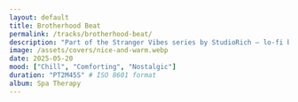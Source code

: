 ```yaml
---
layout: default
title: Brotherhood Beat
permalink: /tracks/brotherhood-beat/
description: "Part of the Stranger Vibes series by StudioRich — lo-fi beats soaked in grit, memory, and mood."
image: /assets/covers/nice-and-warm.webp
date: 2025-05-20
mood: ["Chill", "Comforting", "Nostalgic"]
duration: "PT2M45S" # ISO 8601 format
album: Spa Therapy
---
```

<script type="application/ld+json">
{
  "@context": "http://schema.org",
  "@type": "MusicRecording",
  "name": "Nice and Warm (Lo-Fi Nights)",
  "url": "https://www.studiorich.shop/tracks/nice-and-warm/",
  "image": "https://www.studiorich.shop/assets/covers/nice-and-warm.webp",
  "datePublished": "2025-05-20",
  "duration": "PT2M45S",
  "inAlbum": {
    "@type": "MusicAlbum",
    "name": "Spa Therapy"
  },
  "byArtist": {
    "@type": "MusicGroup",
    "name": "StudioRich"
  },
  "genre": ["Lo-Fi", "Chillhop"],
  "description": "A cozy, nostalgic lo-fi groove from the StudioRich Spa Therapy stream."
}
</script>
